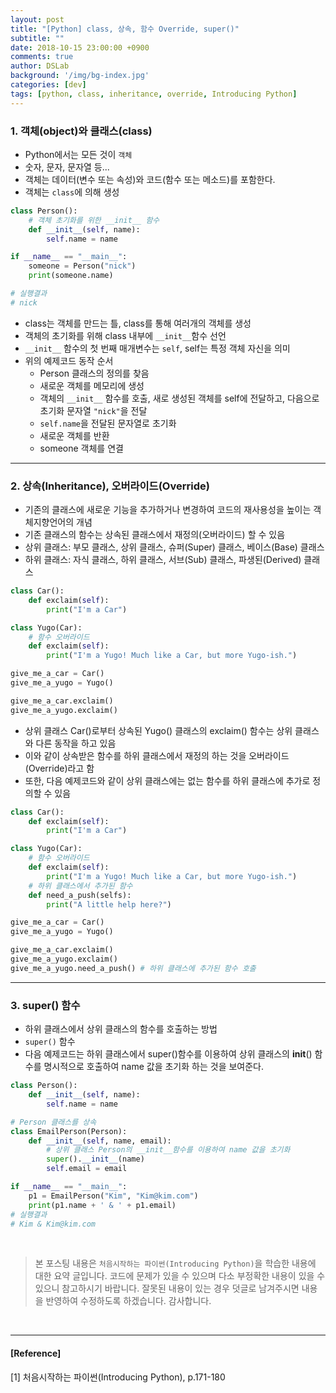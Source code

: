 ```yaml
---
layout: post
title: "[Python] class, 상속, 함수 Override, super()"
subtitle: ""
date: 2018-10-15 23:00:00 +0900
comments: true
author: DSLab
background: '/img/bg-index.jpg'
categories: [dev]
tags: [python, class, inheritance, override, Introducing Python]
---
```


### 1. 객체(object)와 클래스(class)
  - Python에서는 모든 것이 `객체`
  - 숫자, 문자, 문자열 등...
  - 객체는 데이터(변수 또는 속성)와 코드(함수 또는 메소드)를 포함한다.
  - 객체는 `class`에 의해 생성

```python
class Person():
    # 객체 초기화를 위한 __init__ 함수
    def __init__(self, name):
        self.name = name

if __name__ == "__main__":
    someone = Person("nick")
    print(someone.name)

# 실행결과
# nick
```
  - class는 객체를 만드는 틀, class를 통해 여러개의 객체를 생성
  - 객체의 초기화를 위해 class 내부에 `__init__`함수 선언
  - `__init__` 함수의 첫 번째 매개변수는 `self`, self는 특정 객체 자신을 의미
  - 위의 예제코드 동작 순서
    - Person 클래스의 정의를 찾음
    - 새로운 객체를 메모리에 생성
    - 객체의 `__init__` 함수를 호출, 새로 생성된 객체를 self에 전달하고, 다음으로 초기화 문자열 `"nick"`을 전달
    - `self.name`을 전달된 문자열로 초기화
    - 새로운 객체를 반환
    - someone 객체를 연결

---

### 2. 상속(Inheritance), 오버라이드(Override)
  - 기존의 클래스에 새로운 기능을 추가하거나 변경하여 코드의 재사용성을 높이는 객체지향언어의 개념
  - 기존 클래스의 함수는 상속된 클래스에서 재정의(오버라이드) 할 수 있음
  - 상위 클래스: 부모 클래스, 상위 클래스, 슈퍼(Super) 클래스, 베이스(Base) 클래스
  - 하위 클래스: 자식 클래스, 하위 클래스, 서브(Sub) 클래스, 파생된(Derived) 클래스

```python
class Car():
    def exclaim(self):
        print("I'm a Car")

class Yugo(Car):
    # 함수 오버라이드
    def exclaim(self):
        print("I'm a Yugo! Much like a Car, but more Yugo-ish.")

give_me_a_car = Car()
give_me_a_yugo = Yugo()

give_me_a_car.exclaim()
give_me_a_yugo.exclaim()
```

  - 상위 클래스 Car()로부터 상속된 Yugo() 클래스의 exclaim() 함수는 상위 클래스와 다른 동작을 하고 있음
  - 이와 같이 상속받은 함수를 하위 클래스에서 재정의 하는 것을 오버라이드(Override)라고 함
  - 또한, 다음 예제코드와 같이 상위 클래스에는 없는 함수를 하위 클래스에 추가로 정의할 수 있음

```python
class Car():
    def exclaim(self):
        print("I'm a Car")

class Yugo(Car):
    # 함수 오버라이드
    def exclaim(self):
        print("I'm a Yugo! Much like a Car, but more Yugo-ish.")
    # 하위 클래스에서 추가된 함수
    def need_a_push(selfs):
        print("A little help here?")

give_me_a_car = Car()
give_me_a_yugo = Yugo()

give_me_a_car.exclaim()
give_me_a_yugo.exclaim()
give_me_a_yugo.need_a_push() # 하위 클래스에 추가된 함수 호출
```

---

### 3. super() 함수
  - 하위 클래스에서 상위 클래스의 함수를 호출하는 방법
  - `super()` 함수
  - 다음 예제코드는 하위 클래스에서 super()함수를 이용하여 상위 클래스의 __init__() 함수를 명시적으로 호출하여 name 값을 초기화 하는 것을 보여준다.

```python
class Person():
    def __init__(self, name):
        self.name = name

# Person 클래스를 상속
class EmailPerson(Person):
    def __init__(self, name, email):
        # 상위 클래스 Person의 __init__함수를 이용하여 name 값을 초기화
        super().__init__(name)
        self.email = email

if __name__ == "__main__":
    p1 = EmailPerson("Kim", "Kim@kim.com")
    print(p1.name + ' & ' + p1.email)
# 실행결과
# Kim & Kim@kim.com
```


<br>

>본 포스팅 내용은 `처음시작하는 파이썬(Introducing Python)`을 학습한 내용에 대한 요약 글입니다. 코드에 문제가 있을 수 있으며 다소 부정확한 내용이 있을 수 있으니 참고하시기 바랍니다. 잘못된 내용이 있는 경우 덧글로 남겨주시면 내용을 반영하여 수정하도록 하겠습니다. 감사합니다.

<br>

---

#### [Reference]

[1] 처음시작하는 파이썬(Introducing Python), p.171-180
